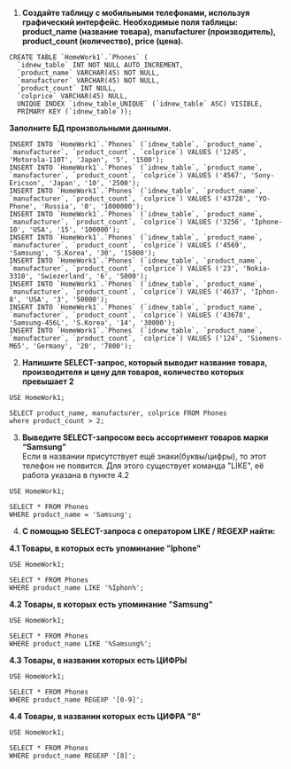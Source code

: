 1. **Создайте таблицу с мобильными телефонами, используя графический интерфейс. Необходимые поля таблицы: product_name (название товара), manufacturer (производитель), product_count (количество), price (цена).** 
``` 
CREATE TABLE `HomeWork1`.`Phones` (
  `idnew_table` INT NOT NULL AUTO_INCREMENT,
  `product_name` VARCHAR(45) NOT NULL,
  `manufacturer` VARCHAR(45) NOT NULL,
  `product_count` INT NULL,
  `colprice` VARCHAR(45) NULL,
  UNIQUE INDEX `idnew_table_UNIQUE` (`idnew_table` ASC) VISIBLE,
  PRIMARY KEY (`idnew_table`));
```
**Заполните БД произвольными данными.**

```
INSERT INTO `HomeWork1`.`Phones` (`idnew_table`, `product_name`, `manufacturer`, `product_count`, `colprice`) VALUES ('1245', 'Motorola-110T', 'Japan', '5', '1500');
INSERT INTO `HomeWork1`.`Phones` (`idnew_table`, `product_name`, `manufacturer`, `product_count`, `colprice`) VALUES ('4567', 'Sony-Ericson', 'Japan', '10', '2500');
INSERT INTO `HomeWork1`.`Phones` (`idnew_table`, `product_name`, `manufacturer`, `product_count`, `colprice`) VALUES ('43728', 'YO-Phone', 'Russia', '0', '1000000');
INSERT INTO `HomeWork1`.`Phones` (`idnew_table`, `product_name`, `manufacturer`, `product_count`, `colprice`) VALUES ('3256', 'Iphone-10', 'USA', '15', '100000');
INSERT INTO `HomeWork1`.`Phones` (`idnew_table`, `product_name`, `manufacturer`, `product_count`, `colprice`) VALUES ('4569', 'Samsung', 'S.Korea', '30', '15000');
INSERT INTO `HomeWork1`.`Phones` (`idnew_table`, `product_name`, `manufacturer`, `product_count`, `colprice`) VALUES ('23', 'Nokia-3310', 'Swiezerland', '6', '5000');
INSERT INTO `HomeWork1`.`Phones` (`idnew_table`, `product_name`, `manufacturer`, `product_count`, `colprice`) VALUES ('4637', 'Iphon-8', 'USA', '3', '50000');
INSERT INTO `HomeWork1`.`Phones` (`idnew_table`, `product_name`, `manufacturer`, `product_count`, `colprice`) VALUES ('43678', 'Samsung-456L', 'S.Korea', '14', '30000');
INSERT INTO `HomeWork1`.`Phones` (`idnew_table`, `product_name`, `manufacturer`, `product_count`, `colprice`) VALUES ('124', 'Siemens-M65', 'Germany', '20', '7000');
```
2. **Напишите SELECT-запрос, который выводит название товара, производителя и цену для товаров, количество которых превышает 2**
```
USE HomeWork1;

SELECT product_name, manufacturer, colprice FROM Phones
where product_count > 2;
```
3. **Выведите SELECT-запросом весь ассортимент товаров марки “Samsung”**  
Если в названии присутствует ещё знаки(буквы/цифры), то этот телефон не появится. Для этого существует команда "LIKE", её работа указана в пункте 4.2 

```
USE HomeWork1;

SELECT * FROM Phones
WHERE product_name = 'Samsung';
```
4. **С помощью SELECT-запроса с оператором LIKE / REGEXP найти:**  

**4.1 Товары, в которых есть упоминание "Iphone"**
```
USE HomeWork1;

SELECT * FROM Phones
WHERE product_name LIKE '%Iphon%';
```
**4.2 Товары, в которых есть упоминание "Samsung"**
```
USE HomeWork1;

SELECT * FROM Phones
WHERE product_name LIKE '%Samsung%';
```
**4.3 Товары, в названии которых есть ЦИФРЫ**
```
USE HomeWork1;

SELECT * FROM Phones
WHERE product_name REGEXP '[0-9]';
```
**4.4 Товары, в названии которых есть ЦИФРА "8"**
```
USE HomeWork1;

SELECT * FROM Phones
WHERE product_name REGEXP '[8]';
```